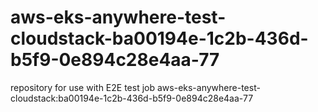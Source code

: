 # aws-eks-anywhere-test-cloudstack-ba00194e-1c2b-436d-b5f9-0e894c28e4aa-77
repository for use with E2E test job aws-eks-anywhere-test-cloudstack:ba00194e-1c2b-436d-b5f9-0e894c28e4aa-77
